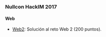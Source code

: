 ### Nullcon HackIM 2017

#### Web
- [Web2](https://github.com/g4ngli0s/CTF/blob/master/NullconHackIM17/web2.md): Solución al reto Web 2 (200 puntos).

